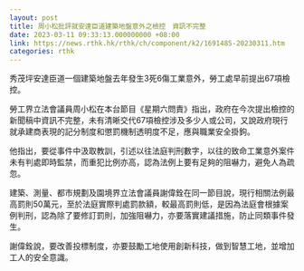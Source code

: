 ```yaml
---
layout: post
title: 周小松批評就安達臣道建築地盤意外之檢控　資訊不完整
date: 2023-03-11 09:33:13.000000000 +08:00
link: https://news.rthk.hk/rthk/ch/component/k2/1691485-20230311.htm
categories: rthk
---
```


秀茂坪安達臣道一個建築地盤去年發生3死6傷工業意外，勞工處早前提出67項檢控。

勞工界立法會議員周小松在本台節目《星期六問責》指出，政府在今次提出檢控的新聞稿中資訊不完整，未有清晰交代67項檢控涉及多少人或公司，又說政府現行就承建商表現的記分制度和懲罰機制透明度不足，應與職業安全掛鉤。

他指出，要從事件中汲取教訓，引述以往法庭判刑數字，以往的致命工業意外案件未有判處即時監禁，而重犯比例亦高，認為法例上要有足夠的阻嚇力，避免人為疏忽。

建築、測量、都市規劃及園境界立法會議員謝偉銓在同一節目說，現行相關法例最高罰則50萬元，至於法庭實際判處罰款額，較最高罰則低，是因為法庭會根據案例判刑，認為除了要修訂罰則，加強阻嚇力，亦要落實建議措施，防止同類事件發生。

謝偉銓說，要改善投標制度，亦要鼓勵工地使用創新科技，做到智慧工地，並增加工人的安全意識。

